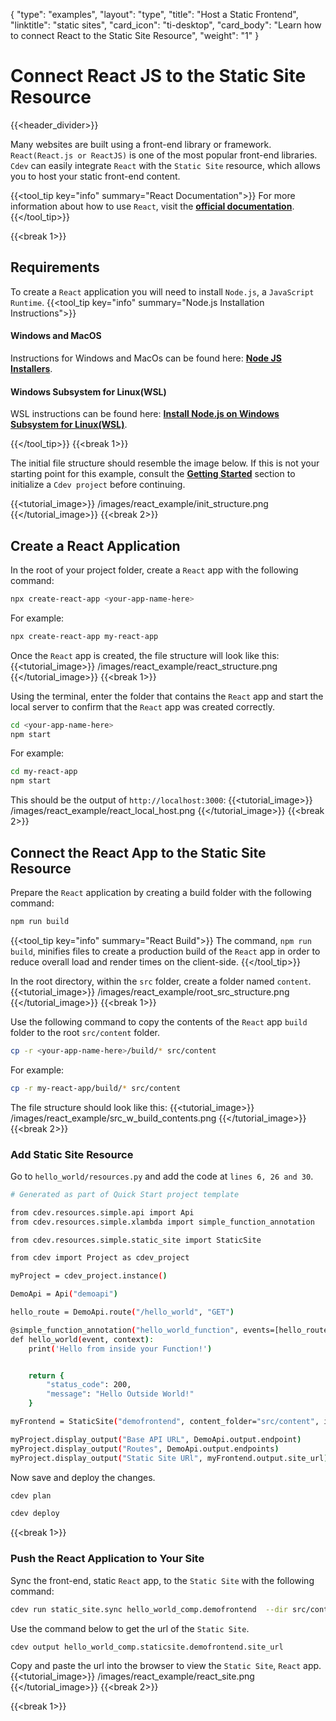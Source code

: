 {
    "type": "examples",
    "layout": "type",
    "title": "Host a Static Frontend",
    "linktitle": "static sites",
    "card_icon": "ti-desktop",
    "card_body": "Learn how to connect React to the Static Site Resource",
    "weight": "1"
}

# Connect React JS to the Static Site Resource
{{<header_divider>}}

Many websites are built using a front-end library or framework. `React(React.js or ReactJS)` is one of the most popular front-end libraries. `Cdev` can easily integrate `React` with the `Static Site` resource, which allows you to host your static front-end content. 

{{<tool_tip key="info" summary="React Documentation">}}
For more information about how to use `React`, visit the **[official documentation](https:/reactjs.org/)**. 
{{</tool_tip>}}

{{<break 1>}}

## Requirements
To create a `React` application you will need to install `Node.js`, a `JavaScript Runtime`. 
{{<tool_tip key="info" summary="Node.js Installation Instructions">}}

#### Windows and MacOS
Instructions for Windows and MacOs can be found here: **[Node JS Installers](https://nodejs.org/en/download/)**.

#### Windows Subsystem for Linux(WSL)
WSL instructions can be found here: **[Install Node.js on Windows Subsystem for Linux(WSL)](https://docs.microsoft.com/en-us/windows/dev-environment/javascript/nodejs-on-wsl)**.  

{{</tool_tip>}}
{{<break 1>}}

The initial file structure should resemble the image below. If this is not your starting point for this example, consult the **[Getting Started](/docs/gettingstarted)** section to initialize a `Cdev project` before continuing.

{{<tutorial_image>}}
/images/react_example/init_structure.png
{{</tutorial_image>}}
{{<break 2>}}

## Create a React Application
In the root of your project folder, create a `React` app with the following command:
```bash
npx create-react-app <your-app-name-here>
```
For example:
```bash
npx create-react-app my-react-app
```
Once the `React` app is created, the file structure will look like this:
{{<tutorial_image>}}
/images/react_example/react_structure.png
{{</tutorial_image>}}
{{<break 1>}}

Using the terminal, enter the folder that contains the `React` app and start the local server to confirm that the `React` app was created correctly.
```bash
cd <your-app-name-here>
npm start
```
For example:
```bash
cd my-react-app
npm start
```
This should be the output of `http://localhost:3000`:
{{<tutorial_image>}}
/images/react_example/react_local_host.png
{{</tutorial_image>}}
{{<break 2>}}

## Connect the React App to the Static Site Resource
Prepare the `React` application by creating a build folder with the following command:
```bash
npm run build
```
{{<tool_tip key="info" summary="React Build">}}
The command, `npm run build`, minifies files to create a production build of the `React` app in order to reduce overall load and render times on the client-side. 
{{</tool_tip>}}

In the root directory, within the `src` folder, create a folder named `content`.
{{<tutorial_image>}}
/images/react_example/root_src_structure.png
{{</tutorial_image>}}
{{<break 1>}}

Use the following command to copy the contents of the `React` app `build` folder to the root `src/content` folder.
```bash
cp -r <your-app-name-here>/build/* src/content
```
For example:
```bash
cp -r my-react-app/build/* src/content
```
The file structure should look like this:
{{<tutorial_image>}}
/images/react_example/src_w_build_contents.png
{{</tutorial_image>}}
{{<break 2>}}

### Add Static Site Resource
Go to `hello_world/resources.py` and add the code at `lines 6, 26 and 30`.
```bash
# Generated as part of Quick Start project template 

from cdev.resources.simple.api import Api
from cdev.resources.simple.xlambda import simple_function_annotation

from cdev.resources.simple.static_site import StaticSite

from cdev import Project as cdev_project

myProject = cdev_project.instance()

DemoApi = Api("demoapi")

hello_route = DemoApi.route("/hello_world", "GET")

@simple_function_annotation("hello_world_function", events=[hello_route.event()])
def hello_world(event, context):
    print('Hello from inside your Function!')


    return {
        "status_code": 200,
        "message": "Hello Outside World!"
    }

myFrontend = StaticSite("demofrontend", content_folder="src/content", index_document='index.html')

myProject.display_output("Base API URL", DemoApi.output.endpoint)
myProject.display_output("Routes", DemoApi.output.endpoints)
myProject.display_output("Static Site URl", myFrontend.output.site_url)
```
Now save and deploy the changes.
```bash
cdev plan
```

```bash
cdev deploy
```
{{<break 1>}}

### Push the React Application to Your Site
Sync the front-end, static `React` app, to the `Static Site` with the following command:
```bash
cdev run static_site.sync hello_world_comp.demofrontend  --dir src/content
```

Use the command below to get the url of the `Static Site`. 
```bash
cdev output hello_world_comp.staticsite.demofrontend.site_url
```

Copy and paste the url into the browser to view the `Static Site`, `React` app.
{{<tutorial_image>}}
/images/react_example/react_site.png
{{</tutorial_image>}}
{{<break 2>}}

{{<break 1>}}



